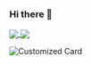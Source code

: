 ### Hi there 👋

<a href="https://github.com/farrasmuttaqin/farrasmuttaqin">
  <img align="center" src="https://github-readme-stats.vercel.app/api/top-langs/?username=farrasmuttaqin&hide=css,php" />
</a>
<a href="https://github.com/farrasmuttaqin/farrasmuttaqin">
  <img align="center" src="https://github-readme-stats.vercel.app/api?username=farrasmuttaqin&show_icons=true&line_height=27&count_private=true alt="Ihsan's GitHub Stats" />
</a>

![Customized Card](https://github-readme-stats.vercel.app/api/pin?username=farrasmuttaqin&repo=farrasmuttaqin&title_color=fff&icon_color=f9f9f9&text_color=9f9f9f&bg_color=151515)
